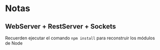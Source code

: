 # Notas
## WebServer + RestServer + Sockets

Recuerden ejecutar el comando ```npm install``` para reconstruir los módulos de Node